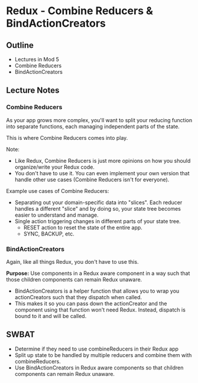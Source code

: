 Redux - Combine Reducers & BindActionCreators
=============================================

## Outline

- Lectures in Mod 5
- Combine Reducers
- BindActionCreators

## Lecture Notes

### Combine Reducers

As your app grows more complex, you'll want to split your reducing function into separate functions, each managing independent parts of the state.

This is where Combine Reducers comes into play.

Note:
- Like Redux, Combine Reducers is just more opinions on how you should organize/write your Redux code.
- You don't have to use it. You can even implement your own version that handle other use cases (Combine Reducers isn't for everyone).

Example use cases of Combine Reducers:
- Separating out your domain-specific data into "slices". Each reducer handles a different "slice" and by doing so, your state tree becomes easier to understand and manage.
- Single action triggering changes in different parts of your state tree.
  - RESET action to reset the state of the entire app.
  - SYNC, BACKUP, etc.

### BindActionCreators

Again, like all things Redux, you don't have to use this.

**Purpose:** Use components in a Redux aware component in a way such that those children components can remain Redux unaware.
- BindActionCreators is a helper function that allows you to wrap you actionCreators such that they dispatch when called.
- This makes it so you can pass down the actionCreator and the component using that function won't need Redux. Instead, dispatch is bound to it and will be called.
























## SWBAT

- Determine if they need to use combineReducers in their Redux app
- Split up state to be handled by multiple reducers and combine them with combineReducers.
- Use BindActionCreators in Redux aware components so that children components can remain Redux unaware.
